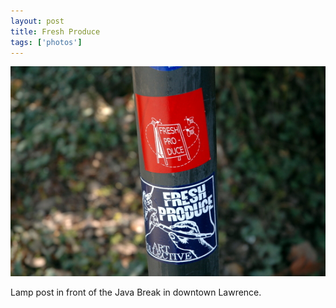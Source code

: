 ```yaml
---
layout: post
title: Fresh Produce
tags: ['photos']
---
```


![Fresh Produce :: Nikon D70](/media/2008/04/freshproduce.jpg)

Lamp post in front of the Java Break in downtown Lawrence.

